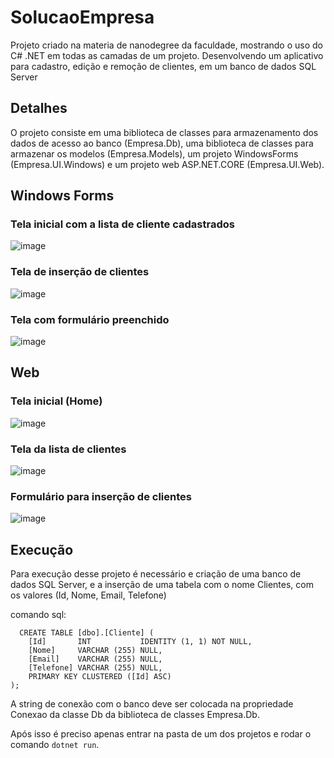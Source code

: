 # SolucaoEmpresa

Projeto criado na materia de nanodegree da faculdade, mostrando o uso do C# .NET em todas as camadas de um projeto. Desenvolvendo um aplicativo para cadastro, edição e remoção de clientes, em um banco de dados SQL Server

## Detalhes

O projeto consiste em uma biblioteca de classes para armazenamento dos dados de acesso ao banco (Empresa.Db), uma biblioteca de  classes para armazenar os modelos (Empresa.Models), um projeto WindowsForms (Empresa.UI.Windows) e um projeto web ASP.NET.CORE (Empresa.UI.Web).

## Windows Forms

### Tela inicial com a lista de cliente cadastrados
![image](https://user-images.githubusercontent.com/89602176/193591119-489cabbf-9a79-4030-96b2-91ac1fca7377.png)

### Tela de inserção de clientes
![image](https://user-images.githubusercontent.com/89602176/193591253-dd09c6f7-a99f-4619-825c-d1d50f5e1dc7.png)

### Tela com formulário preenchido
![image](https://user-images.githubusercontent.com/89602176/193591576-30380341-f2b0-496a-a91b-fc8c6681457d.png)

## Web

### Tela inicial (Home)
![image](https://user-images.githubusercontent.com/89602176/193592160-065981b3-9dc6-40e4-b09e-50c0272e7fc2.png)

### Tela da lista de clientes
![image](https://user-images.githubusercontent.com/89602176/193592340-e0305d95-a243-41fd-96db-4096034901dc.png)

### Formulário para inserção de clientes
![image](https://user-images.githubusercontent.com/89602176/193592636-5328532f-6c15-4065-a553-13451270c0bc.png)

## Execução
Para execução desse projeto é necessário e criação de uma banco de dados SQL Server, e a inserção de uma tabela com o nome Clientes, com os valores (Id, Nome, Email, Telefone)

comando sql:
```
  CREATE TABLE [dbo].[Cliente] (
    [Id]       INT           IDENTITY (1, 1) NOT NULL,
    [Nome]     VARCHAR (255) NULL,
    [Email]    VARCHAR (255) NULL,
    [Telefone] VARCHAR (255) NULL,
    PRIMARY KEY CLUSTERED ([Id] ASC)
);
```

A string de conexão com o banco deve ser colocada na propriedade Conexao da classe Db da biblioteca de classes Empresa.Db.

Após isso é preciso apenas entrar na pasta de um dos projetos e rodar o comando `dotnet run`.

